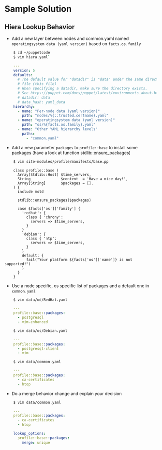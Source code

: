 # Sample Solution

## Hiera Lookup Behavior

* Add a new layer between nodes and common.yaml named `operatingsystem data (yaml version)` based on `facts.os.family`

```bash
    $ cd ~/puppetcode
    $ vim hiera.yaml`
```

```yaml
    ---
    version: 5
    defaults:
      # The default value for "datadir" is "data" under the same directory as the hiera.yaml
      # file (this file)
      # When specifying a datadir, make sure the directory exists.
      # See https://puppet.com/docs/puppet/latest/environments_about.html for further details on environments.
      # datadir: data
      # data_hash: yaml_data
    hierarchy:
      - name: "Per-node data (yaml version)"
        path: "nodes/%{::trusted.certname}.yaml"
      - name: "operatingsystem data (yaml version)"
        path: "os/%{facts.os.family}.yaml"
      - name: "Other YAML hierarchy levels"
        paths:
          - "common.yaml"
```

* Add a new parameter `packages` to `profile::base` to install some packages (have a look at function stdlib::ensure_packages)

```bash
    $ vim site-modules/profile/manifests/base.pp
```

```puppet
    class profile::base (
      Array[Stdlib::Host] $time_servers,
      String              $content  = 'Have a nice day!',
      Array[String]       $packages = [],
    ) {
      include motd
    
      stdlib::ensure_packages($packages)
    
      case $facts['os']['family'] {
        'redhat': {
          class { 'chrony':
            servers => $time_servers,
          }
        }
        'debian': {
          class { 'ntp':
            servers => $time_servers,
          }
        }
        default: {
          fail("Your platform ${facts['os']['name']} is not supported!")
        }
      }
    }
```
  
* Use a node specific, os specific list of packages and a default one in `common.yaml`

```bash
    $ vim data/od/RedHat.yaml
```

```yaml
    ---
    profile::base::packages:
      - postgresql
      - vim-enhanced
```

```bash
    $ vim data/os/Debian.yaml
```

```yaml
    ---
    profile::base::packages:
      - postgresql-client
      - vim
```

```bash
    $ vim data/common.yaml
```

```yaml
    ---
    profile::base::packages:
      - ca-certificates
      - htop
```

* Do a merge behavior change and explain your decision

```bash
    $ vim data/common.yaml
```

```yaml
    ---
    profile::base::packages:
      - ca-certificates
      - htop

    lookup_options:
      profile::base::packages:
        merge: unique
```
